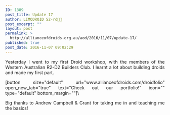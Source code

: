 ```yaml
---
ID: 1389
post_title: Update 17
author: LIMODROID S2-rd🔭🔬
post_excerpt: ""
layout: post
permalink: >
  http://allianceofdroids.org.au/aod/2016/11/07/update-17/
published: true
post_date: 2016-11-07 09:02:29
---
```

<p style="text-align: justify;">Yesterday I went to my first Droid workshop, with the members of the Western Australian R2-D2 Builders Club. I learnt a lot about building droids and made my first part.</p>
<p style="text-align: justify;">[button size="default" url="www.allianceofdroids.com/droidfolio" open_new_tab="true" text="Check out our portfolio!" icon="" type="default" bottom_margin=""]\</p>
<p style="text-align: justify;">Big thanks to Andrew Campbell &amp; Grant for taking me in and teaching me the basics!</p>